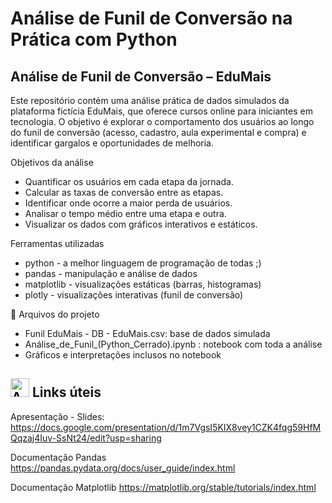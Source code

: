 # Análise de Funil de Conversão na Prática com Python


## Análise de Funil de Conversão – EduMais
Este repositório contém uma análise prática de dados simulados da plataforma fictícia EduMais, que oferece cursos online para iniciantes em tecnologia. O objetivo é explorar o comportamento dos usuários ao longo do funil de conversão (acesso, cadastro, aula experimental e compra) e identificar gargalos e oportunidades de melhoria.

Objetivos da análise
- Quantificar os usuários em cada etapa da jornada.
- Calcular as taxas de conversão entre as etapas.
- Identificar onde ocorre a maior perda de usuários.
- Analisar o tempo médio entre uma etapa e outra.
- Visualizar os dados com gráficos interativos e estáticos.

Ferramentas utilizadas
- python - a melhor linguagem de programação de todas ;)
- pandas - manipulação e análise de dados
- matplotlib - visualizações estáticas (barras, histogramas)
- plotly - visualizações interativas (funil de conversão)

📁 Arquivos do projeto
- Funil EduMais - DB - EduMais.csv: base de dados simulada
- Análise_de_Funil_(Python_Cerrado).ipynb : notebook com toda a análise
- Gráficos e interpretações inclusos no notebook


## <img src="https://stickershop.line-scdn.net/stickershop/v1/product/10066/LINEStorePC/main.png?v=2" alt="Análise EduMais" width="30"> Links úteis

Apresentação - Slides: 
https://docs.google.com/presentation/d/1m7VgsI5KIX8vey1CZK4fqg59HfMQqzaj4Iuv-SsNt24/edit?usp=sharing

Documentação Pandas
https://pandas.pydata.org/docs/user_guide/index.html

Documentação Matplotlib
https://matplotlib.org/stable/tutorials/index.html
